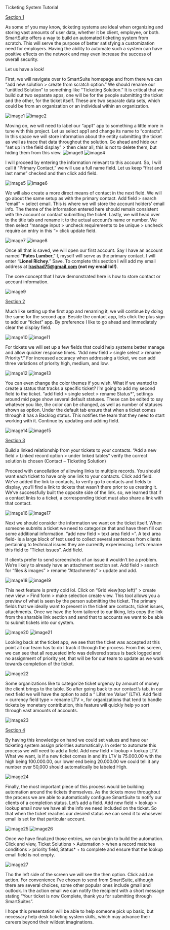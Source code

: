 Ticketing System Tutorial

<u>Section 1</u>

As some of you may know, ticketing systems are ideal when organizing and
storing vast amounts of user data, whether it be client, employee, or
both. SmartSuite offers a way to build an automated ticketing system
from scratch. This will serve the purpose of better satisfying a
customization need for employers. Having the ability to automate such a
system can have positive effects on the network and may even increase
the success of overall security.

Let us have a look!

First, we will navigate over to SmartSuite homepage and from there we
can “add new solution \> create from scratch option.” We should rename
our “untitled Solution” to something like “Ticketing Solution.” It is
critical that we build out two separate apps, one will be for the people
submitting the ticket and the other, for the ticket itself. These are two
separate data sets, which could be from an organization or an individual
within an organization.

![image1](https://github.com/user-attachments/assets/95bf469a-7ac2-4726-83f5-b6254191a4bb)
![image2](https://github.com/user-attachments/assets/f96b8923-a235-48c1-aa04-328787e9c968)

Moving on, we will need to label our “app1” app to something a little
more in tune with this project. Let us select app1 and change its name to
“contacts”. In this space we will store information about the entity
submitting the ticket as well as trace that data throughout the
solution. Go ahead and hide our “set up in the field display” \> then
clear all, this is not to delete them, but hiding them from this view.
![image3](https://github.com/user-attachments/assets/34896d77-ef99-46f7-bc6b-e39ea5303190)
![image4](https://github.com/user-attachments/assets/a5dc047b-6bac-4b0a-9795-99651dd9f812)


I will proceed by entering the information relevant to this account. So,
I will call it “Primary Contact,” we will use a full name field. Let us
keep “first and last name” checked and then click add field.

![image5](https://github.com/user-attachments/assets/a74178a4-98b4-4d6b-a683-2d0ccdbb8024)
![image6](https://github.com/user-attachments/assets/3bd896fe-143c-41ba-8d20-6a95c7391173)

We will also create a more direct means of contact in the next field. We
will go about the same setup as with the primary contact. Add field \>
search “email” \> select email. This is where we will store the account
holders’ email info. The theme of the information entered here should
remain consistent with the account or contact submitting the ticket.
Lastly, we will head over to the title tab and rename it to the actual
account’s name or number. We then select “manage input \> uncheck
requirements to be unique \> uncheck require an entry in this “\> click
update field.

![image7](https://github.com/user-attachments/assets/6789ed0f-e004-429c-978d-b32ab715387b)
![image8](https://github.com/user-attachments/assets/bb077e63-7970-4353-904e-3236bea92cae)

Once all that is saved, we will open our first account. Say I have an
account named “**Pates Lumber**,” I, myself will serve as the primary
contact. I will enter “**Lionel Richey**.” Save. To complete this
section I will add my email address at **<lrashad75@gmail.com> (not my
email lol!)**.

The core concept that I have demonstrated here is how to store contact
or account information.

![image9](https://github.com/user-attachments/assets/4f9f79f4-2abb-4f16-aceb-e14f98604dd7)

<u>Section 2</u>

Much like setting up the first app and renaming it, we will continue by
doing the same for the second app. Beside the contact app, lets click
the plus sign to add our “ticket” app. By preference I like to go ahead
and immediately clear the display field.

![image10](https://github.com/user-attachments/assets/12aa07ad-e541-4055-8c38-1fbb4c73644a)
![image11](https://github.com/user-attachments/assets/44ccbb8d-4873-4b02-8866-d122d6f25aec)

For tickets we will set up a few fields that could help systems better
manage and allow quicker response times. “Add new field \> single select
\> rename Priority\*.” For increased accuracy when addressing a ticket,
we can add three variations of priority high, medium, and low.

![image12](https://github.com/user-attachments/assets/7d840af8-1868-4c11-b52e-3944ab27c79b)
![image13](https://github.com/user-attachments/assets/7836ef92-3f56-47fc-b966-cfca9b77dfdc)

You can even change the color themes if you wish. What if we wanted to
create a status that tracks a specific ticket? I’m going to add my
second field to the ticket. “add field \> single select \> rename
Status\*”, settings around mid page show several default statuses. These
can be edited to say whatever you like, the color can be changed, as well
as number of statuses shown as option. Under the default tab ensure that
when a ticket comes through it has a Backlog status. This notifies the
team that they need to start working with it. Continue by updating and
adding field.

![image14](https://github.com/user-attachments/assets/acbd6dc6-fb75-4b19-8d7c-fa81f67c0300)
![image15](https://github.com/user-attachments/assets/369a5577-8870-4ec7-b6c8-8e23cc140df4)

<u>Section 3</u>

Build a linked relationship from your tickets to your contacts. “Add a
new field \> Linked record option \> under linked tables” verify the
correct solution is chosen (Contact – Ticketing Solution)

Proceed with cancellation of allowing links to multiple records. You
should want each ticket to have only one link to your contacts. Click
add field. We’ve added the link to contacts, to verify go to contacts
and fields to display, you’ll find a link to tickets that wasn’t there
prior to us creating it. We’ve successfully built the opposite side of
the link. so, we learned that if a contact links to a ticket, a
corresponding ticket must also share a link with that contact.

![image16](https://github.com/user-attachments/assets/a6dc841a-9eb8-4d15-8b4f-6e78c44a335f)
![image17](https://github.com/user-attachments/assets/7fcc61f6-d19c-4a64-8339-600d25dabd11)

Next we should consider the information we want on the ticket itself.
When someone submits a ticket we need to categorize that and have them
fill out some additional information. “add new field \> text area field
\>”. A text area field- is a large block of text used to collect several
sentences from clients pertaining to technical issues they are currently
experiencing. Let’s rename this field to “Ticket issues”. Add field.

If clients prefer to send screenshots of an issue it wouldn’t be a
problem. We’re likely to already have an attachment section set. Add
field \> search for “files & images” \> rename “Attachments” \> update
and add.

![image18](https://github.com/user-attachments/assets/b8c03390-e3a8-435b-a4ab-90e84ce1ee9c)
![image19](https://github.com/user-attachments/assets/dfa22856-0efb-4a16-9293-45056e0b3641)

This next feature is pretty cold lol. Click on “Grid view(top left)” \>
create new view \> Find form \> make selection create view. This tool
allows you a preview of what is seen by the person submitting the
ticket. The primary fields that we ideally want to present in the ticket
are contacts, ticket issues, attachments. Once we have the form tailored
to our liking, lets copy the link from the sharable link section and
send that to accounts we want to be able to submit tickets into our
system.

![image20](https://github.com/user-attachments/assets/ddbdf68a-95c4-4e33-b479-d0acb19a25e3)
![image21](https://github.com/user-attachments/assets/2dd340da-31e5-46e9-a925-149c5a866b87)

Looking back at the ticket app, we see that the ticket was accepted at
this point all our team has to do I track it through the process. From
this screen, we can see that all requested info was delivered status is
back logged and no assignment of priority yet, that will be for our team
to update as we work towards completion of the ticket.

![image22](https://github.com/user-attachments/assets/2add1c47-350d-4863-b9e3-796148546608)

Some organizations like to categorize ticket urgency by amount of money
the client brings to the table. So after going back to our contact’s
tab, in our next field we will have the option to add a “ Lifetime
Value” (LTV). Add field \> currency field type \> rename LTV \>, for
organizations that tend to handle tickets by monetary contribution, this
feature will quickly help yo sort through vast amounts of accounts.

![image23](https://github.com/user-attachments/assets/8187597f-d382-4f26-a6e6-1e353834364c)

<u>Section 4</u>

By having this knowledge on hand we could set values and have our
ticketing system assign priorities automatically. In order to automate
this process we will need to add a field. Add new field \> lookup \>
lookup LTV. What we want, is if a new ticket comes in and it’s LTV is
75.000.00 with the high being 100.000.00, our lower end being 20.000.00
we could tell it any number over 50,000 should automatically be labeled
High.

![image24](https://github.com/user-attachments/assets/02be0522-2f5d-4f01-a3a3-bdf0fa862ec6)

Finally, the most important piece of this process would be building
automation around the tickets themselves. As the tickets move throughout
the process we are able to automatically configure SmartSuite to notify
our clients of a completion status. Let’s add a field. Add new field \>
lookup \> lookup email now we have all the info we need included on the
ticket. So that when the ticket reaches our desired status we can send
it to whosever email is set for that particular account.

![image25](https://github.com/user-attachments/assets/cae5effc-9627-473f-95f2-fe19413a22ed)
![image26](https://github.com/user-attachments/assets/2bbff5b5-ce4e-4e90-8cb5-68dbd9dd3009)

Once we have finalized those entries, we can begin to build the
automation. Click and view, Ticket Solutions \> Automation \> when a
record matches conditions \> priority field, Status\* + to complete and
ensure that the lookup email field is not empty.

![image27](https://github.com/user-attachments/assets/2e1a8294-2c4c-4ad3-b5c4-210621842776)


Tho the left side of the screen we will see the then option. Click add
an action. For convenience I’ve chosen to send from SmartSuite, although
there are several choices, some other popular ones include gmail and
outlook. In the action email we can notify the recipient with a short
message stating “Your ticket is now Complete, thank you for submitting
through SmartSuites”.

I hope this presentation will be able to help someone pick up basic, but
necessary help desk ticketing system skills, which may advance their
careers beyond their wildest imaginations.
